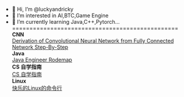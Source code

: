 - 👋 Hi, I’m @luckyandricky
- 👀 I’m interested in AI,BTC,Game Engine
- 🌱 I’m currently learning Java,C++,Pytorch...<br />
================================================<br />
**CNN**<br />
[Derivation of Convolutional Neural Network from Fully Connected Network Step-By-Step](https://towardsdatascience.com/derivation-of-convolutional-neural-network-from-fully-connected-network-step-by-step-b42ebafa5275)<br />
**Java**<br />
[Java Engineer Rodemap](https://hollischuang.github.io/toBeTopJavaer/#/menu)<br />
**CS 自学指南**<br />
[CS 自学指南](https://csdiy.wiki/)<br />
**Linux**<br />
[快乐的Linux的命令行](http://billie66.github.io/TLCL/index.html)<br />
<!---
luckyandricky/luckyandricky is a ✨ special ✨ repository because its `README.md` (this file) appears on your GitHub profile.
You can click the Preview link to take a look at your changes.
--->

